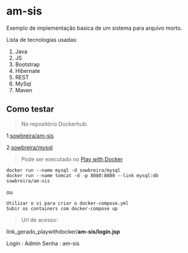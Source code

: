 # am-sis 

Exemplo de implementação basica de um sistema para arquivo morto.

Lista de tecnologias usadas:
1. Java
2. JS
3. Bootstrap
4. Hibernate
5. REST
6. MySql
7. Maven
   
## Como testar

>No repositório Dockerhub:

1.[sowbreira/am-sis](https://cloud.docker.com/u/sowbreira/repository/docker/sowbreira/am-sis)

2.[sowbreira/mysql](https://cloud.docker.com/u/sowbreira/repository/docker/sowbreira/mysql)

>Pode ser executado no [Play with Docker](https://labs.play-with-docker.com/)

```Docker
docker run --name mysql -d sowbreira/mysql
docker run --name tomcat -d -p 8080:8080 --link mysql:db  sowbreira/am-sis
```
ou 
```Docker-Compose
Utilizar o vi para criar o docker-compose.yml
Subir os containers com docker-compose up
```

>Url de acesso:

link_gerado_playwithdocker/**am-sis/login.jsp**

Login : Admin Senha : am-sis
